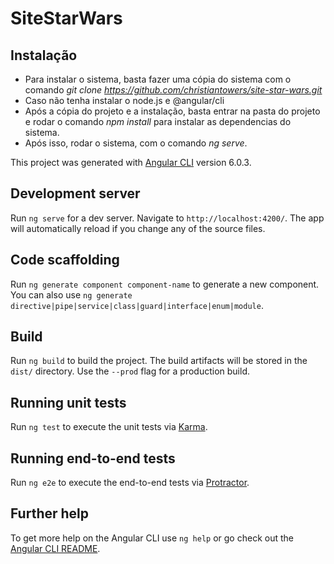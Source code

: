# SiteStarWars

## Instalação
- Para instalar o sistema, basta fazer uma cópia do sistema com o comando _git clone <https://github.com/christiantowers/site-star-wars.git>_ 
- Caso não tenha instalar o node.js e @angular/cli
- Após a cópia do projeto e a instalação, basta entrar na pasta do projeto e rodar o comando _npm install_ para instalar as dependencias do sistema.
- Após isso, rodar o sistema, com o comando _ng serve_. 


This project was generated with [Angular CLI](https://github.com/angular/angular-cli) version 6.0.3.

## Development server

Run `ng serve` for a dev server. Navigate to `http://localhost:4200/`. The app will automatically reload if you change any of the source files.

## Code scaffolding

Run `ng generate component component-name` to generate a new component. You can also use `ng generate directive|pipe|service|class|guard|interface|enum|module`.

## Build

Run `ng build` to build the project. The build artifacts will be stored in the `dist/` directory. Use the `--prod` flag for a production build.

## Running unit tests

Run `ng test` to execute the unit tests via [Karma](https://karma-runner.github.io).

## Running end-to-end tests

Run `ng e2e` to execute the end-to-end tests via [Protractor](http://www.protractortest.org/).

## Further help

To get more help on the Angular CLI use `ng help` or go check out the [Angular CLI README](https://github.com/angular/angular-cli/blob/master/README.md).
